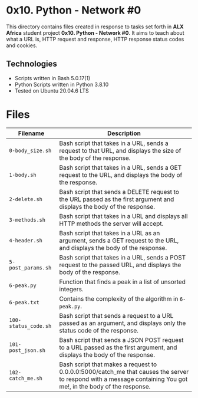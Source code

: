# 0x10. Python - Network #0
This directory contains files created in response to tasks set forth in **ALX Africa** student project **0x10. Python - Network #0**. It aims to teach about what a URL is, HTTP request and response, HTTP response status codes and cookies.

## Technologies
* Scripts written in Bash 5.0.17(1)
* Python Scripts written in Python 3.8.10
* Tested on Ubuntu 20.04.6 LTS

# Files
| Filename | Description |
|---------|------------|
| `0-body_size.sh` | Bash script that takes in a URL, sends a request to that URL, and displays the size of the body of the response. |
| `1-body.sh` | Bash script that takes in a URL, sends a GET request to the URL, and displays the body of the response. |
| `2-delete.sh` | Bash script that sends a DELETE request to the URL passed as the first argument and displays the body of the response. |
| `3-methods.sh` | Bash script that takes in a URL and displays all HTTP methods the server will accept. |
| `4-header.sh` | Bash script that takes in a URL as an argument, sends a GET request to the URL, and displays the body of the response. |
| `5-post_params.sh` | Bash script that takes in a URL, sends a POST request to the passed URL, and displays the body of the response. |
| `6-peak.py` | Function that finds a peak in a list of unsorted integers. |
| `6-peak.txt` | Contains the complexity of the algorithm in `6-peak.py`. |
| `100-status_code.sh` | Bash script that sends a request to a URL passed as an argument, and displays only the status code of the response. |
| `101-post_json.sh` | Bash script that sends a JSON POST request to a URL passed as the first argument, and displays the body of the response. |
| `102-catch_me.sh` | Bash script that makes a request to 0.0.0.0:5000/catch_me that causes the server to respond with a message containing You got me!, in the body of the response. |
